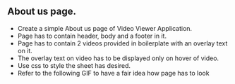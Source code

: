 ## About us page.
- Create a simple About us page of Video Viewer Application.
- Page has to contain header, body and a footer in it.
- Page has to contain 2 videos provided in boilerplate with an overlay text on it.
- The overlay text on video has to be displayed only on hover of video.
- Use css to style the sheet has desired.
- Refer to the following GIF to have a fair idea how page has to look
